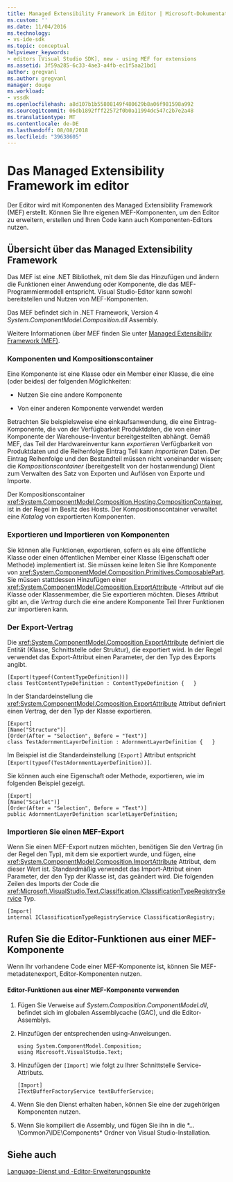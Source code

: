 ```yaml
---
title: Managed Extensibility Framework im Editor | Microsoft-Dokumentation
ms.custom: ''
ms.date: 11/04/2016
ms.technology:
- vs-ide-sdk
ms.topic: conceptual
helpviewer_keywords:
- editors [Visual Studio SDK], new - using MEF for extensions
ms.assetid: 3f59a285-6c33-4ae3-a4fb-ec1f5aa21bd1
author: gregvanl
ms.author: gregvanl
manager: douge
ms.workload:
- vssdk
ms.openlocfilehash: a8d107b1b55808149f480629b8a06f981598a992
ms.sourcegitcommit: 06db1892fff22572f0b0a11994dc547c2b7e2a48
ms.translationtype: MT
ms.contentlocale: de-DE
ms.lasthandoff: 08/08/2018
ms.locfileid: "39638605"
---
```

# <a name="managed-extensibility-framework-in-the-editor"></a>Das Managed Extensibility Framework im editor
Der Editor wird mit Komponenten des Managed Extensibility Framework (MEF) erstellt. Können Sie Ihre eigenen MEF-Komponenten, um den Editor zu erweitern, erstellen und Ihren Code kann auch Komponenten-Editors nutzen.  
  
## <a name="overview-of-the-managed-extensibility-framework"></a>Übersicht über das Managed Extensibility Framework  
 Das MEF ist eine .NET Bibliothek, mit dem Sie das Hinzufügen und ändern die Funktionen einer Anwendung oder Komponente, die das MEF-Programmiermodell entspricht. Visual Studio-Editor kann sowohl bereitstellen und Nutzen von MEF-Komponenten.  
  
 Das MEF befindet sich in .NET Framework, Version 4 *System.ComponentModel.Composition.dll* Assembly.  
  
 Weitere Informationen über MEF finden Sie unter [Managed Extensibility Framework (MEF)](/dotnet/framework/mef/index).  
  
### <a name="component-parts-and-composition-containers"></a>Komponenten und Kompositionscontainer  
 Eine Komponente ist eine Klasse oder ein Member einer Klasse, die eine (oder beides) der folgenden Möglichkeiten:  
  
-   Nutzen Sie eine andere Komponente  
  
-   Von einer anderen Komponente verwendet werden  
  
 Betrachten Sie beispielsweise eine einkaufsanwendung, die eine Eintrag-Komponente, die von der Verfügbarkeit Produktdaten, die von einer Komponente der Warehouse-Inventur bereitgestellten abhängt. Gemäß MEF, das Teil der Hardwareinventur kann *exportieren* Verfügbarkeit von Produktdaten und die Reihenfolge Eintrag Teil kann *importieren* Daten. Der Eintrag Reihenfolge und den Bestandteil müssen nicht voneinander wissen; die *Kompositionscontainer* (bereitgestellt von der hostanwendung) Dient zum Verwalten des Satz von Exporten und Auflösen von Exporte und Importe.  
  
 Der Kompositionscontainer <xref:System.ComponentModel.Composition.Hosting.CompositionContainer>, ist in der Regel im Besitz des Hosts. Der Kompositionscontainer verwaltet eine *Katalog* von exportierten Komponenten.  
  
### <a name="export-and-import-component-parts"></a>Exportieren und Importieren von Komponenten  
 Sie können alle Funktionen, exportieren, sofern es als eine öffentliche Klasse oder einen öffentlichen Member einer Klasse (Eigenschaft oder Methode) implementiert ist. Sie müssen keine leiten Sie Ihre Komponente von <xref:System.ComponentModel.Composition.Primitives.ComposablePart>. Sie müssen stattdessen Hinzufügen einer <xref:System.ComponentModel.Composition.ExportAttribute> -Attribut auf die Klasse oder Klassenmember, die Sie exportieren möchten. Dieses Attribut gibt an, die *Vertrag* durch die eine andere Komponente Teil Ihrer Funktionen zur importieren kann.  
  
### <a name="the-export-contract"></a>Der Export-Vertrag  
 Die <xref:System.ComponentModel.Composition.ExportAttribute> definiert die Entität (Klasse, Schnittstelle oder Struktur), die exportiert wird. In der Regel verwendet das Export-Attribut einen Parameter, der den Typ des Exports angibt.  
  
```  
[Export(typeof(ContentTypeDefinition))]  
class TestContentTypeDefinition : ContentTypeDefinition {   }  
```  
  
 In der Standardeinstellung die <xref:System.ComponentModel.Composition.ExportAttribute> Attribut definiert einen Vertrag, der den Typ der Klasse exportieren.  
  
```  
[Export]  
[Name("Structure")]  
[Order(After = "Selection", Before = "Text")]  
class TestAdornmentLayerDefinition : AdornmentLayerDefinition {   }  
```  
  
 Im Beispiel ist die Standardeinstellung `[Export]` Attribut entspricht `[Export(typeof(TestAdornmentLayerDefinition))]`.  
  
 Sie können auch eine Eigenschaft oder Methode, exportieren, wie im folgenden Beispiel gezeigt.  
  
```  
[Export]  
[Name("Scarlet")]  
[Order(After = "Selection", Before = "Text")]  
public AdornmentLayerDefinition scarletLayerDefinition;  
```  
  
### <a name="import-a-mef-export"></a>Importieren Sie einen MEF-Export  
 Wenn Sie einen MEF-Export nutzen möchten, benötigen Sie den Vertrag (in der Regel den Typ), mit dem sie exportiert wurde, und fügen, eine <xref:System.ComponentModel.Composition.ImportAttribute> Attribut, dem dieser Wert ist. Standardmäßig verwendet das Import-Attribut einen Parameter, der den Typ der Klasse ist, das geändert wird. Die folgenden Zeilen des Imports der Code die <xref:Microsoft.VisualStudio.Text.Classification.IClassificationTypeRegistryService> Typ.  
  
```  
[Import]  
internal IClassificationTypeRegistryService ClassificationRegistry;  
```  
  
## <a name="get-editor-functionality-from-a-mef-component-part"></a>Rufen Sie die Editor-Funktionen aus einer MEF-Komponente  
 Wenn Ihr vorhandene Code einer MEF-Komponente ist, können Sie MEF-metadatenexport, Editor-Komponenten nutzen.  
  
#### <a name="to-consume-editor-functionality-from-a-mef-component-part"></a>Editor-Funktionen aus einer MEF-Komponente verwenden  
  
1.  Fügen Sie Verweise auf *System.Composition.ComponentModel.dll*, befindet sich im globalen Assemblycache (GAC), und die Editor-Assemblys.  
  
2.  Hinzufügen der entsprechenden using-Anweisungen.  
  
    ```  
    using System.ComponentModel.Composition;  
    using Microsoft.VisualStudio.Text;  
    ```  
  
3.  Hinzufügen der `[Import]` wie folgt zu Ihrer Schnittstelle Service-Attributs.  
  
    ```  
    [Import]  
    ITextBufferFactoryService textBufferService;  
    ```  
  
4.  Wenn Sie den Dienst erhalten haben, können Sie eine der zugehörigen Komponenten nutzen.  
  
5.  Wenn Sie kompiliert die Assembly, und fügen Sie ihn in die *... \Common7\IDE\Components\* Ordner von Visual Studio-Installation.  
  
## <a name="see-also"></a>Siehe auch  
 [Language-Dienst und -Editor-Erweiterungspunkte](../extensibility/language-service-and-editor-extension-points.md)